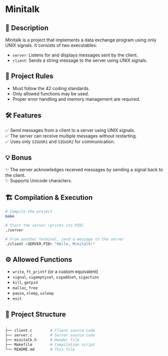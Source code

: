 # Minitalk

## 📌 Description
Minitalk is a project that implements a data exchange program using only UNIX signals. It consists of two executables:  
- `server`: Listens for and displays messages sent by the client.  
- `client`: Sends a string message to the server using UNIX signals.  

## 📜 Project Rules
- Must follow the 42 coding standards.  
- Only allowed functions may be used.  
- Proper error handling and memory management are required.  

## 🛠️ Features
✅ Send messages from a client to a server using UNIX signals.  
✅ The server can receive multiple messages without restarting.  
✅ Uses only `SIGUSR1` and `SIGUSR2` for communication.  

## 💡 Bonus
✨ The server acknowledges received messages by sending a signal back to the client.  
✨ Supports Unicode characters.  

## 🏗️ Compilation & Execution
```sh
# Compile the project
make

# Start the server (prints its PID)
./server

# From another terminal, send a message to the server
./client <SERVER_PID> "Hello, Minitalk!"
```
## ⚙️ Allowed Functions
- `write`, `ft_printf` (or a custom equivalent)
- `signal`, `sigemptyset`, `sigaddset`, `sigaction`
- `kill`, `getpid`
- `malloc`, `free`
- `pause`, `sleep`, `usleep`
- `exit`
## 📂 Project Structure
```sh
.
├── client.c        # Client source code
├── server.c        # Server source code
├── minitalk.h      # Header file
├── Makefile        # Compilation script
└── README.md       # This file
```
